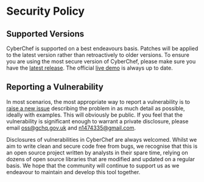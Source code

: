 # Security Policy

## Supported Versions

CyberChef is supported on a best endeavours basis. Patches will be applied to
the latest version rather than retroactively to older versions. To ensure you
are using the most secure version of CyberChef, please make sure you have the
[latest release](https://github.com/gchq/CyberChef/releases/latest). The
official [live demo](https://gchq.github.io/CyberChef/) is always up to date.

## Reporting a Vulnerability

In most scenarios, the most appropriate way to report a vulnerability is to
[raise a new issue](https://github.com/gchq/CyberChef/issues/new/choose)
describing the problem in as much detail as possible, ideally with examples.
This will obviously be public. If you feel that the vulnerability is
significant enough to warrant a private disclosure, please email
[oss@gchq.gov.uk](mailto:oss@gchq.gov.uk) and
[n1474335@gmail.com](mailto:n1474335@gmail.com).

Disclosures of vulnerabilities in CyberChef are always welcomed. Whilst we aim
to write clean and secure code free from bugs, we recognise that this is an open
source project written by analysts in their spare time, relying on dozens of
open source libraries that are modified and updated on a regular basis. We hope
that the community will continue to support us as we endeavour to maintain and
develop this tool together.
